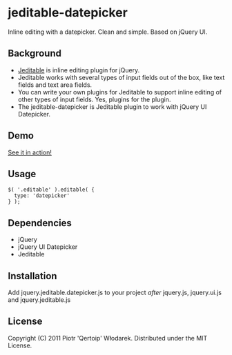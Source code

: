 # jeditable-datepicker

Inline editing with a datepicker. Clean and simple. Based on jQuery UI.

## Background

 * [Jeditable](http://www.appelsiini.net/projects/jeditable) is inline editing plugin for jQuery.
 * Jeditable works with several types of input fields out of the box, like text fields and text area fields.
 * You can write your own plugins for Jeditable to support inline editing of other types of input fields. Yes, plugins for the plugin.
 * The jeditable-datepicker is Jeditable plugin to work with jQuery UI Datepicker.

## Demo

[See it in action!](http://thesingularity.pl/jeditable-datepicker-demo)

## Usage

    $( '.editable' ).editable( {
      type: 'datepicker'
    } );

## Dependencies

 * jQuery
 * jQuery UI Datepicker
 * Jeditable

## Installation

Add jquery.jeditable.datepicker.js to your project *after* jquery.js, jquery.ui.js and jquery.jeditable.js

## License

Copyright (C) 2011 Piotr 'Qertoip' Włodarek. Distributed under the MIT License.
